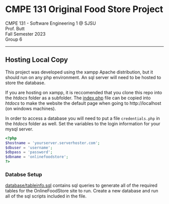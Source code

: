 # CMPE 131 Original Food Store Project

 CMPE 131 - Software Engineering 1 @ SJSU  
 Prof. Butt                               
 Fall Semester 2023                       
 Group 6                                   

---

## Hosting Local Copy
This project was developed using the xampp Apache distribution, but it should run on any php environment. An sql server will need to be hosted to store the database.

If you are hosting on xampp, it is reccomended that you clone this repo into the *htdocs* folder as a subfolder. The [index.php](./index.php) file can be copied into *htdocs* to make the website the default page when going to http://localhost (on windows machines).

In order to access a database you will need to put a file `credentials.php` in the *htdocs* folder as well. Set the variables to the login information for your mysql server.
```php credentials.php
<?php
$hostname = 'yourserver.serverhoster.com';
$dbuser = 'username';
$dbpass = 'password';
$dbname = 'onlinefoodstore';
?>
```
### Databse Setup
[database/tableinfo.sql](./database/tableinfo.sql) contains sql queries to generate all of the required tables for the OnlineFoodStore site to run. Create a new database and run all of the sql scripts included in the file. 
